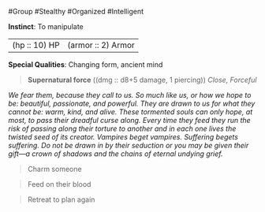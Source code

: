 #Group #Stealthy #Organized #Intelligent

**Instinct**: To manipulate

|       |         |
| ----- | ------- |
| (hp :: 10) HP | (armor :: 2) Armor |

**Special Qualities**: Changing form, ancient mind

> **Supernatural force** ((dmg :: d8+5 damage, 1 piercing))
> *Close, Forceful*

*We fear them, because they call to us. So much like us, or how we hope to be: beautiful, passionate, and powerful. They are drawn to us for what they cannot be: warm, kind, and alive. These tormented souls can only hope, at most, to pass their dreadful curse along. Every time they feed they run the risk of passing along their torture to another and in each one lives the twisted seed of its creator. Vampires beget vampires. Suffering begets suffering. Do not be drawn in by their seduction or you may be given their gift—a crown of shadows and the chains of eternal undying grief.*

>Charm someone

>Feed on their blood

>Retreat to plan again